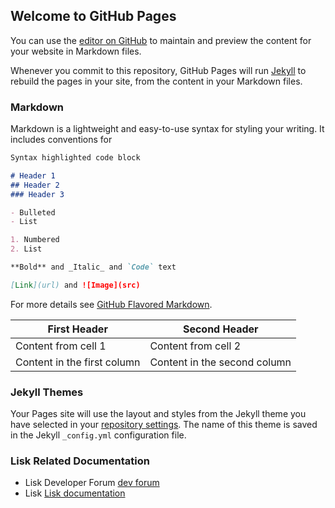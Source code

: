 ## Welcome to GitHub Pages

You can use the [editor on GitHub](https://github.com/jurrem/jurrem.github.com/edit/master/README.md) to maintain and preview the content for your website in Markdown files.

Whenever you commit to this repository, GitHub Pages will run [Jekyll](https://jekyllrb.com/) to rebuild the pages in your site, from the content in your Markdown files.

### Markdown

Markdown is a lightweight and easy-to-use syntax for styling your writing. It includes conventions for

```markdown
Syntax highlighted code block

# Header 1
## Header 2
### Header 3

- Bulleted
- List

1. Numbered
2. List

**Bold** and _Italic_ and `Code` text

[Link](url) and ![Image](src)
```

For more details see [GitHub Flavored Markdown](https://guides.github.com/features/mastering-markdown/).


First Header | Second Header
------------ | -------------
Content from cell 1 | Content from cell 2
Content in the first column | Content in the second column

### Jekyll Themes

Your Pages site will use the layout and styles from the Jekyll theme you have selected in your [repository settings](https://github.com/jurrem/jurrem.github.com/settings). The name of this theme is saved in the Jekyll `_config.yml` configuration file.

### Lisk Related Documentation
- Lisk Developer Forum [dev forum](https://dev.lisk.io/)
- Lisk  [Lisk documentation](https://lisk.io/documentation/lisk-sdk/index.html)
